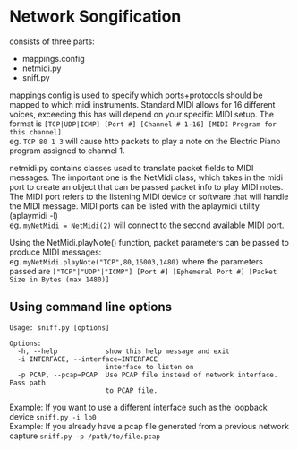 # Network Songification

consists of three parts:

* mappings.config
* netmidi.py
* sniff.py

mappings.config is used to specify which ports+protocols should be mapped to which midi instruments. Standard MIDI allows for 16 different voices, exceeding this has will depend on your specific MIDI setup. The format is ```[TCP|UDP|ICMP] [Port #] [Channel # 1-16] [MIDI Program for this channel]```  
eg. ```TCP 80 1 3``` will cause http packets to play a note on the Electric Piano program assigned to channel 1.

netmidi.py contains classes used to translate packet fields to MIDI messages. The important one is the NetMidi class, which takes in the midi port to create an object that can be passed packet info to play MIDI notes. The MIDI port refers to the listening MIDI device or software that will handle the MIDI message. MIDI ports can be listed with the aplaymidi utility (aplaymidi -l)  
eg. ```myNetMidi = NetMidi(2)``` will connect to the second available MIDI port.

Using the NetMidi.playNote() function, packet parameters can be passed to produce MIDI messages:  
eg. ```myNetMidi.playNote("TCP",80,16003,1480)``` where the parameters passed are ```["TCP"|"UDP"|"ICMP"] [Port #] [Ephemeral Port #] [Packet Size in Bytes (max 1480)]```

## Using command line options

```
Usage: sniff.py [options]

Options:
  -h, --help            show this help message and exit
  -i INTERFACE, --interface=INTERFACE
                        interface to listen on
  -p PCAP, --pcap=PCAP  Use PCAP file instead of network interface. Pass path
                        to PCAP file.
```       

Example: If you want to use a different interface such as the loopback device ```sniff.py -i lo0```  
Example: If you already have a pcap file generated from a previous network capture ```sniff.py -p /path/to/file.pcap```
